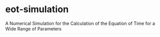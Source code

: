 eot-simulation
==============

A Numerical Simulation for the Calculation of the Equation of Time for a Wide Range of Parameters

